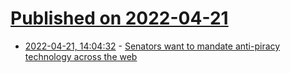 # [Published on 2022-04-21](index.md)

* [2022-04-21, 14:04:32](https://news.ycombinator.com/item?id=31109560) - [Senators want to mandate anti-piracy technology across the web](https://arstechnica.com/tech-policy/2022/04/if-you-like-youtubes-copyright-takedown-process-youll-love-this-bill/)

